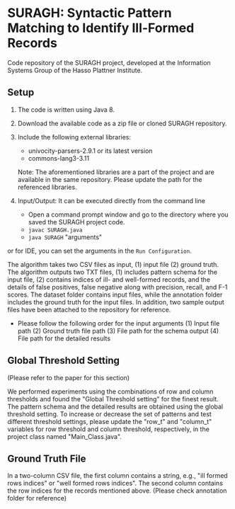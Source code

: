 # SURAGH: Syntactic Pattern Matching to Identify Ill-Formed Records
Code repository of the SURAGH project, developed at the Information Systems Group of the Hasso Plattner Institute.

## Setup

1. The code is written using Java 8.
2. Download the available code as a zip file or cloned SURAGH repository.
3. Include the following external libraries: 
	- univocity-parsers-2.9.1 or its latest version
	- commons-lang3-3.11

   Note: The aforementioned libraries are a part of the project and are available in the same repository. Please update the path for the referenced libraries.
   
 4. Input/Output: It can be executed directly from the command line
	-  Open a command prompt window and go to the directory where you saved the SURAGH project code.
	- `javac SURAGH.java` 
	- `java SURAGH` "arguments"
	
or for IDE, you can set the arguments in the `Run Configuration`. 

The algorithm takes two CSV files as input, (1) input file (2) ground truth. The algorithm outputs two TXT files, (1) includes pattern schema for the input file, (2) contains indices of ill- and well-formed records, and the details of false positives, false negative along with precision, recall, and F-1 scores.
The dataset folder contains input files, while the annotation folder includes the ground truth for the input files. In addition, two sample output files have been attached to the repository for reference. 

- Please follow the following order for the input arguments
	(1) Input file path
	(2) Ground truth file path
	(3) File path for the schema output
	(4) File path for the detailed results




## Global Threshold Setting
(Please refer to the paper for this section) 

We performed experiments using the combinations of row and column thresholds and found the "Global Threshold setting" for the finest result. The pattern schema and the detailed results are obtained using the global threshold setting. To increase or decrease the set of patterns and test different threshold settings, please update the "row_t" and "column_t" variables for row threshold and column threshold, respectively, in the project class named "Main_Class.java".


## Ground Truth File

In a two-column CSV file, the first column contains a string, e.g., "ill formed rows indices" or "well formed rows indices".  The second column contains the row indices for the records mentioned above. (Please check annotation folder for reference)

